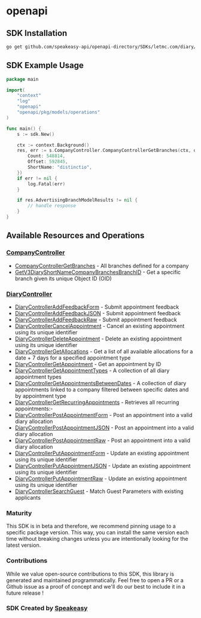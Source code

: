 # openapi

<!-- Start SDK Installation -->
## SDK Installation

```bash
go get github.com/speakeasy-api/openapi-directory/SDKs/letmc.com/diary/v3-diary/go
```
<!-- End SDK Installation -->

## SDK Example Usage
<!-- Start SDK Example Usage -->
```go
package main

import(
	"context"
	"log"
	"openapi"
	"openapi/pkg/models/operations"
)

func main() {
    s := sdk.New()

    ctx := context.Background()
    res, err := s.CompanyController.CompanyControllerGetBranches(ctx, operations.CompanyControllerGetBranchesRequest{
        Count: 548814,
        Offset: 592845,
        ShortName: "distinctio",
    })
    if err != nil {
        log.Fatal(err)
    }

    if res.AdvertisingBranchModelResults != nil {
        // handle response
    }
}
```
<!-- End SDK Example Usage -->

<!-- Start SDK Available Operations -->
## Available Resources and Operations


### [CompanyController](docs/companycontroller/README.md)

* [CompanyControllerGetBranches](docs/companycontroller/README.md#companycontrollergetbranches) - All branches defined for a company
* [GetV3DiaryShortNameCompanyBranchesBranchID](docs/companycontroller/README.md#getv3diaryshortnamecompanybranchesbranchid) - Get a specific branch given its unique Object ID (OID)

### [DiaryController](docs/diarycontroller/README.md)

* [DiaryControllerAddFeedbackForm](docs/diarycontroller/README.md#diarycontrolleraddfeedbackform) - Submit appointment feedback
* [DiaryControllerAddFeedbackJSON](docs/diarycontroller/README.md#diarycontrolleraddfeedbackjson) - Submit appointment feedback
* [DiaryControllerAddFeedbackRaw](docs/diarycontroller/README.md#diarycontrolleraddfeedbackraw) - Submit appointment feedback
* [DiaryControllerCancelAppointment](docs/diarycontroller/README.md#diarycontrollercancelappointment) - Cancel an existing appointment using its unique identifier
* [DiaryControllerDeleteAppointment](docs/diarycontroller/README.md#diarycontrollerdeleteappointment) - Delete an existing appointment using its unique identifier
* [DiaryControllerGetAllocations](docs/diarycontroller/README.md#diarycontrollergetallocations) - Get a list of all available allocations for a date + 7 days for a specified appointment type
* [DiaryControllerGetAppointment](docs/diarycontroller/README.md#diarycontrollergetappointment) - Get an appointment by ID
* [DiaryControllerGetAppointmentTypes](docs/diarycontroller/README.md#diarycontrollergetappointmenttypes) - A collection of all diary appointment types
* [DiaryControllerGetAppointmentsBetweenDates](docs/diarycontroller/README.md#diarycontrollergetappointmentsbetweendates) - A collection of diary appointments linked to a company filtered between specific dates and by appointment type
* [DiaryControllerGetRecurringAppointments](docs/diarycontroller/README.md#diarycontrollergetrecurringappointments) - Retrieves all recurring appointments:-
* [DiaryControllerPostAppointmentForm](docs/diarycontroller/README.md#diarycontrollerpostappointmentform) - Post an appointment into a valid diary allocation
* [DiaryControllerPostAppointmentJSON](docs/diarycontroller/README.md#diarycontrollerpostappointmentjson) - Post an appointment into a valid diary allocation
* [DiaryControllerPostAppointmentRaw](docs/diarycontroller/README.md#diarycontrollerpostappointmentraw) - Post an appointment into a valid diary allocation
* [DiaryControllerPutAppointmentForm](docs/diarycontroller/README.md#diarycontrollerputappointmentform) - Update an existing appointment using its unique identifier
* [DiaryControllerPutAppointmentJSON](docs/diarycontroller/README.md#diarycontrollerputappointmentjson) - Update an existing appointment using its unique identifier
* [DiaryControllerPutAppointmentRaw](docs/diarycontroller/README.md#diarycontrollerputappointmentraw) - Update an existing appointment using its unique identifier
* [DiaryControllerSearchGuest](docs/diarycontroller/README.md#diarycontrollersearchguest) - Match Guest Parameters with existing applicants
<!-- End SDK Available Operations -->

### Maturity

This SDK is in beta and therefore, we recommend pinning usage to a specific package version.
This way, you can install the same version each time without breaking changes unless you are intentionally
looking for the latest version.

### Contributions

While we value open-source contributions to this SDK, this library is generated and maintained programmatically.
Feel free to open a PR or a Github issue as a proof of concept and we'll do our best to include it in a future release !

### SDK Created by [Speakeasy](https://docs.speakeasyapi.dev/docs/using-speakeasy/client-sdks)
